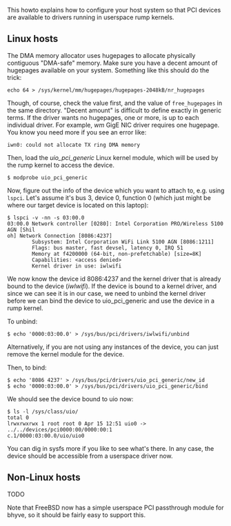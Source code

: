 This howto explains how to configure your host system so that PCI devices are
available to drivers running in userspace rump kernels.

Linux hosts
-----------

The DMA memory allocator uses hugepages to allocate physically contiguous
"DMA-safe" memory.  Make sure you have a decent amount of hugepages
available on your system.  Something like this should do the trick:


```
echo 64 > /sys/kernel/mm/hugepages/hugepages-2048kB/nr_hugepages
```

Though, of course, check the value first, and the value of
`free_hugepages` in the same directory.  "Decent amount" is difficult to
define exactly in generic terms.  If the driver wants no hugepages, one or
more, is up to each individual driver.  For example, _wm_ GigE NIC driver
requires one hugepage.  You know you need more if you see an error like:

```
iwn0: could not allocate TX ring DMA memory
```

Then, load the _uio_pci_generic_ Linux kernel module, which will be used
by the rump kernel to access the device.

```
$ modprobe uio_pci_generic
```

Now, figure out the info of the device which you want to attach to,
e.g. using `lspci`.  Let's assume it's bus 3, device 0, function 0 (which
just might be where our target device is located on this laptop):

```
$ lspci -v -nn -s 03:00.0
03:00.0 Network controller [0280]: Intel Corporation PRO/Wireless 5100 AGN [Shil
oh] Network Connection [8086:4237]
        Subsystem: Intel Corporation WiFi Link 5100 AGN [8086:1211]
        Flags: bus master, fast devsel, latency 0, IRQ 51
        Memory at f4200000 (64-bit, non-prefetchable) [size=8K]
        Capabilities: <access denied>
        Kernel driver in use: iwlwifi
```

We now know the device id 8086:4237 and the kernel driver that is already
bound to the device (_iwlwifi_).  If the device is bound to a kernel driver,
and since we can see it is in our case,
we need to unbind the kernel driver before we can bind the device to
uio_pci_generic and use the device in a rump kernel.

To unbind:

```
$ echo '0000:03:00.0' > /sys/bus/pci/drivers/iwlwifi/unbind
```

Alternatively, if you are not using any instances of the device, you can just remove the kernel module for the device.

Then, to bind:

```
$ echo '8086 4237' > /sys/bus/pci/drivers/uio_pci_generic/new_id
$ echo '0000:03:00.0' > /sys/bus/pci/drivers/uio_pci_generic/bind
```

We should see the device bound to uio now:

```
$ ls -l /sys/class/uio/
total 0
lrwxrwxrwx 1 root root 0 Apr 15 12:51 uio0 -> ../../devices/pci0000:00/0000:00:1
c.1/0000:03:00.0/uio/uio0
```

You can dig in sysfs more if you like to see what's there.  In any case,
the device should be accessible from a userspace driver now.


Non-Linux hosts
---------------

TODO

Note that FreeBSD now has a simple userspace PCI passthrough module for bhyve, so it should be fairly easy to support this.
